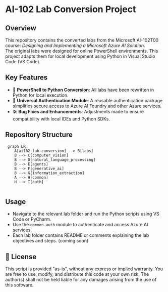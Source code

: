 # AI-102 Lab Conversion Project

## Overview

This repository contains the converted labs from the Microsoft AI-102T00 course: *Designing and Implementing a Microsoft Azure AI Solution*.  
The original labs were designed for online PowerShell environments. This project adapts them for local development using Python in Visual Studio Code (VS Code).

## Key Features

- 🔄 **PowerShell to Python Conversion**: All labs have been rewritten in Python for local execution.  
- 🧭 **Universal Authentication Module**: A reusable authentication package simplifies secure access to Azure AI Foundry and other Azure services.  
- 🛠️ **Bug Fixes and Enhancements**: Adjustments made to ensure compatibility with local IDEs and Python SDKs.

## Repository Structure
```mermaid
 graph LR
    A[ai102-lab-conversion] --> B[labs]
    B --> C[computer_vision]
    B --> D[natural_language_processing]
    B --> E[agents]
    B --> F[generative_ai]
    B --> G[information_extraction]
    A --> H[common]
    H --> I[auth] 
    
```


## Usage
- Navigate to the relevant lab folder and run the Python scripts using VS Code or PyCharm.
- Use the `common.auth` module to authenticate and access Azure AI services.
- Each lab folder contains README or comments explaining the lab objectives and steps. (coming soon)

## 📄 License
This script is provided "as-is", without any express or implied warranty. You are free to use, modify, and distribute this code at your own risk. The author(s) shall not be held liable for any damages arising from the use of this software.

